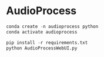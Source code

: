 # AudioProcess

```python
conda create -n audioprocess python
conda activate audioprocess

pip install -r requirements.txt
python AudioProcessWebUI.py

```
